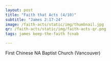 ```yaml
---
layout: post
title: "Faith that Acts (4/10)"
subtitle: "James 2:17-24"
image: /faith-acts/static/img/thumbnail.jpg
qr: /faith-acts/static/img/faith-acts-qr.png
tags: james keep-the-faith fcnab

---
```

First Chinese NA Baptist Church (Vancouver)
